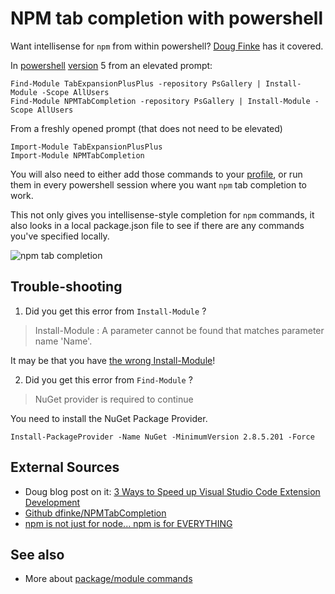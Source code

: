 ﻿# NPM tab completion with powershell

Want intellisense for `npm` from within powershell? [Doug Finke](http://dougfinke.com/blog/3-ways-to-speed-up-visual-studio-code-extension-development/) has it covered.

In [powershell](../powershell/01_summary.md) [version](../powershell/version.md) 5 from an elevated prompt:

	Find-Module TabExpansionPlusPlus -repository PsGallery | Install-Module -Scope AllUsers
	Find-Module NPMTabCompletion -repository PsGallery | Install-Module -Scope AllUsers

From a freshly opened prompt (that does not need to be elevated)

	Import-Module TabExpansionPlusPlus
	Import-Module NPMTabCompletion

You will also need to either add those commands to your [profile](../powershell/create_profile.md), or run them in every powershell session where you want `npm` tab completion to work.

This not only gives you intellisense-style completion for `npm` commands, it also looks in a local package.json file to see if there are any commands you've specified locally.

![npm tab completion](NPMTabRun2.gif 'npm tab completion')

## Trouble-shooting

1. Did you get this error from `Install-Module` ?

> Install-Module : A parameter cannot be found that matches parameter name 'Name'.

It may be that you have [the wrong Install-Module](../powershell/psget_conflicts_with_PowerShellGet.md)!

2. Did you get this error from `Find-Module` ?

> NuGet provider is required to continue

You need to install the NuGet Package Provider.

	Install-PackageProvider -Name NuGet -MinimumVersion 2.8.5.201 -Force

## External Sources

 * Doug blog post on it: [3 Ways to Speed up Visual Studio Code Extension Development](http://dougfinke.com/blog/3-ways-to-speed-up-visual-studio-code-extension-development/)
 * [Github dfinke/NPMTabCompletion](https://github.com/dfinke/NPMTabCompletion)
 * [npm is not just for node... npm is for EVERYTHING](https://secretgeek.net/npm_tab)

## See also

 * More about [package/module commands](../powershell/module_commands.md)
